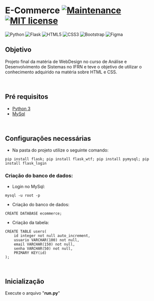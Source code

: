# E-Commerce [![Maintenance](https://img.shields.io/badge/Maintained%3F-no-red.svg)](https://GitHub.com/Naereen/StrapDown.js/graphs/commit-activity) [![MIT license](https://img.shields.io/badge/License-MIT-blue.svg)](https://lbesson.mit-license.org/)
![Python](https://img.shields.io/badge/python-3670A0?style=for-the-badge&logo=python&logoColor=ffdd54) ![Flask](https://img.shields.io/badge/flask-%23000.svg?style=for-the-badge&logo=flask&logoColor=white)
![HTML5](https://img.shields.io/badge/html5-%23E34F26.svg?style=for-the-badge&logo=html5&logoColor=white) ![CSS3](https://img.shields.io/badge/css3-%231572B6.svg?style=for-the-badge&logo=css3&logoColor=white) 
![Bootstrap](https://img.shields.io/badge/bootstrap-%238511FA.svg?style=for-the-badge&logo=bootstrap&logoColor=white) ![Figma](https://img.shields.io/badge/figma-%23F24E1E.svg?style=for-the-badge&logo=figma&logoColor=white)


## Objetivo
Projeto final da matéria de WebDesign no curso de Análise e Desenvolvimento de Sistemas no IFRN e teve o objetivo de utilizar o conhecimento adquirido na matéria sobre HTML e CSS.

<br>

## Pré requisitos
- [Python 3](https://www.python.org/downloads/)
- [MySql](https://dev.mysql.com/downloads/mysql/)

<br>

## Configurações necessárias
- Na pasta do projeto utilize o seguinte comando:
```
pip install flask; pip install flask_wtf; pip install pymysql; pip install flask_login

```
### Criação do banco de dados:
- Login no MySql:
```
mysql -u root -p
```
- Criação do banco de dados:
```
CREATE DATABASE ecommerce;
```
- Criação da tabela:
```
CREATE TABLE users(
    id integer not null auto_increment,
    usuario VARCHAR(100) not null,
    email VARCHAR(150) not null,
    senha VARCHAR(50) not null,
    PRIMARY KEY(id)
);
```

<br>

## Inicialização
Execute o arquivo "<b>run.py</b>"

